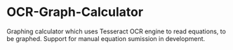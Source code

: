 # OCR-Graph-Calculator
 Graphing calculator which uses Tesseract OCR engine to read equations, to be graphed. Support for manual equation sumission in development.
